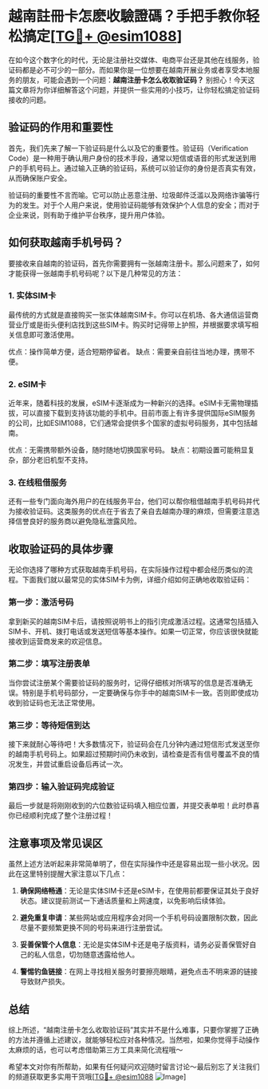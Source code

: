 # 越南註冊卡怎麽收驗證碼？手把手教你轻松搞定[[TG💪+ @esim1088](https://t.me/s/esim1088)]

在如今这个数字化的时代，无论是注册社交媒体、电商平台还是其他在线服务，验证码都是必不可少的一部分。而如果你是一位想要在越南开展业务或者享受本地服务的朋友，可能会遇到一个问题：**越南注册卡怎么收取验证码？** 别担心！今天这篇文章将为你详细解答这个问题，并提供一些实用的小技巧，让你轻松搞定验证码接收的问题。

## 验证码的作用和重要性

首先，我们先来了解一下验证码是什么以及它的重要性。验证码（Verification Code）是一种用于确认用户身份的技术手段，通常以短信或语音的形式发送到用户的手机号码上。通过输入正确的验证码，系统可以验证你的身份是否真实有效，从而确保账户安全。

验证码的重要性不言而喻。它可以防止恶意注册、垃圾邮件泛滥以及网络诈骗等行为的发生。对于个人用户来说，使用验证码能够有效保护个人信息的安全；而对于企业来说，则有助于维护平台秩序，提升用户体验。

## 如何获取越南手机号码？

要接收来自越南的验证码，首先你需要拥有一张越南注册卡。那么问题来了，如何才能获得一张越南手机号码呢？以下是几种常见的方法：

### 1. 实体SIM卡

最传统的方式就是直接购买一张实体越南SIM卡。你可以在机场、各大通信运营商营业厅或是街头便利店找到这些SIM卡。购买时记得带上护照，并根据要求填写相关信息即可激活使用。

优点：操作简单方便，适合短期停留者。
缺点：需要亲自前往当地办理，携带不便。

### 2. eSIM卡

近年来，随着科技的发展，eSIM卡逐渐成为一种新兴的选择。eSIM卡无需物理插拔，可以直接下载到支持该功能的手机中。目前市面上有许多提供国际eSIM服务的公司，比如ESIM1088，它们通常会提供多个国家的虚拟号码服务，其中包括越南。

优点：无需携带额外设备，随时随地切换国家号码。
缺点：初期设置可能稍显复杂，部分老旧机型不支持。

### 3. 在线租借服务

还有一些专门面向海外用户的在线服务平台，他们可以帮你租借越南手机号码并代为接收验证码。这类服务的优点在于省去了亲自去越南办理的麻烦，但需要注意选择信誉良好的服务商以避免隐私泄露风险。

## 收取验证码的具体步骤

无论你选择了哪种方式获取越南手机号码，在实际操作过程中都会经历类似的流程。下面我们就以最常见的实体SIM卡为例，详细介绍如何正确地收取验证码：

### 第一步：激活号码

拿到新买的越南SIM卡后，请按照说明书上的指引完成激活过程。这通常包括插入SIM卡、开机、拨打电话或发送短信等基本操作。如果一切正常，你应该很快就能接收到运营商发来的欢迎信息。

### 第二步：填写注册表单

当你尝试注册某个需要验证码的服务时，记得仔细核对所填写的信息是否准确无误。特别是手机号码部分，一定要确保与你手中的越南SIM卡一致。否则即使成功收到验证码也无法正常使用。

### 第三步：等待短信到达

接下来就耐心等待吧！大多数情况下，验证码会在几分钟内通过短信形式发送至你的越南手机号码上。如果超过预期时间仍未收到，请检查是否有信号覆盖不良的情况发生，并尝试重启设备后再试一次。

### 第四步：输入验证码完成验证

最后一步就是将刚刚收到的六位数验证码填入相应位置，并提交表单啦！此时恭喜你已经顺利完成了整个注册过程！

## 注意事项及常见误区

虽然上述方法听起来非常简单明了，但在实际操作中还是容易出现一些小状况。因此在这里特别提醒大家注意以下几点：

1. **确保网络畅通**：无论是实体SIM卡还是eSIM卡，在使用前都要保证其处于良好状态。建议提前测试一下通话质量和上网速度，以免影响后续体验。

2. **避免重复申请**：某些网站或应用程序会对同一个手机号码设置限制次数，因此尽量不要频繁更换不同的号码来进行注册尝试。

3. **妥善保管个人信息**：无论是实体SIM卡还是电子版资料，请务必妥善保管好自己的私人信息，切勿随意透露给他人。

4. **警惕钓鱼链接**：在网上寻找相关服务时要擦亮眼睛，避免点击不明来源的链接导致财产损失。

## 总结

综上所述，“越南注册卡怎么收取验证码”其实并不是什么难事，只要你掌握了正确的方法并遵循上述建议，就能够轻松应对各种情况。当然啦，如果你觉得手动操作太麻烦的话，也可以考虑借助第三方工具来简化流程哦～

希望本文对你有所帮助，如果有任何疑问欢迎随时留言讨论～最后别忘了关注我们的频道获取更多实用干货哦[[TG💪+ @esim1088](https://t.me/s/esim1088) ![Image](https://i.postimg.cc/4NQfJmqS/Snipaste-2025-05-13-00-14-12.png)]
